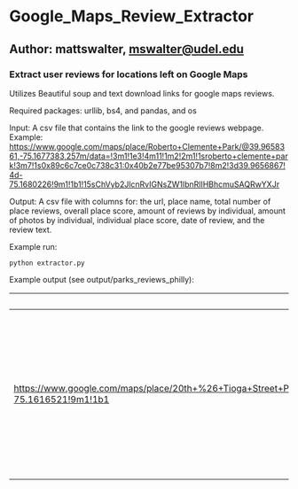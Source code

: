 # Google_Maps_Review_Extractor
## Author: mattswalter, mswalter@udel.edu

### Extract user reviews for locations left on Google Maps

Utilizes Beautiful soup and text download links for google maps reviews.

Required packages: urllib, bs4, and pandas, and os

Input: A csv file that contains the link to the google reviews webpage.
Example: https://www.google.com/maps/place/Roberto+Clemente+Park/@39.9658361,-75.1677383,257m/data=!3m1!1e3!4m11!1m2!2m1!1sroberto+clemente+park!3m7!1s0x89c6c7ce0c738c31:0x40b2e77be95307b7!8m2!3d39.9656867!4d-75.1680226!9m1!1b1!15sChVyb2JlcnRvIGNsZW1lbnRlIHBhcmuSAQRwYXJr

Output: A csv file with columns for: the url, place name, total number of place reviews, overall place score, amount of reviews by individual, amount of photos by individual, individual place score, date of review, and the review text.



Example run:

  `python extractor.py`
  
  
Example output (see output/parks_reviews_philly):

| url | place_name  | place_score  | num_reviews | user_num_reviews  | user_num_photos  | time  | score  |text  |
| --- | ----------- | ------------ | ----------- | ----------------- | ---------------- |------ | ------ | ---- |
| https://www.google.com/maps/place/20th+%26+Tioga+Street+Park/@40.007803,-75.1616521,562m/data=!3m1!1e3!4m7!3m6!1s0x89c6b80495188afb:0x3012bf09959f9def!8m2!3d40.007803!4d-75.1616521!9m1!1b1 | 20th & Tioga Street Park | 4.2 | 43 | 63 | - | 3 months ago | 5 | Beautiful community garden space in the neighborhood that I grew up in. Happily donated organic collard green seedlings to this space  Please support this space. |
